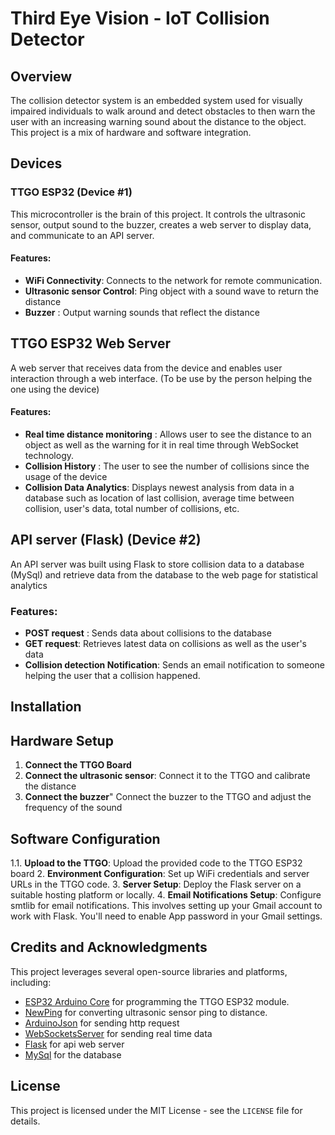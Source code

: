 # Third Eye Vision - IoT Collision Detector

## Overview
The collision detector system is an embedded system used for visually impaired individuals to walk around and detect obstacles to then warn the user with an increasing warning sound about the distance to the object. This project is a mix of hardware and software integration.

## Devices

### TTGO ESP32 (Device #1)
This microcontroller is the brain of this project. It controls the ultrasonic sensor, output sound to the buzzer, creates a web server to display data, and communicate to an API server.

#### Features:
- **WiFi Connectivity**: Connects to the network for remote communication.
- **Ultrasonic sensor Control**: Ping object with a sound wave to return the distance
- **Buzzer** : Output warning sounds that reflect the distance

## TTGO ESP32 Web Server
 A web server that receives data from the device and enables user interaction through a web interface. (To be use by the person helping the one using the device)

#### Features:
- **Real time distance monitoring** : Allows user to see the distance to an object as well as the warning for it in real time through WebSocket technology.
- **Collision History** : The user to see the number of collisions since the usage of the device
- **Collision Data Analytics**: Displays newest analysis from data in a database such as location of last collision, average time between collision, user's data, total number of collisions, etc.

## API server (Flask) (Device #2)
An API server was built using Flask to store collision data to a database (MySql) and retrieve data from the database to the web page for statistical analytics

### Features:
- **POST request** : Sends data about collisions to the database
- **GET request**: Retrieves latest data on collisions as well as the user's data
- **Collision detection Notification**: Sends an email notification to someone helping the user that a collision happened.

## Installation 

## Hardware Setup
1. **Connect the TTGO Board**
2. **Connect the ultrasonic sensor**: Connect it to the TTGO and calibrate the distance
3. **Connect the buzzer**"  Connect the buzzer to the TTGO and adjust the frequency of the sound

## Software Configuration
1.1. **Upload to the TTGO**: Upload the provided code to the TTGO ESP32 board
2. **Environment Configuration**: Set up WiFi credentials and server URLs in the TTGO code.
3. **Server Setup**: Deploy the Flask server on a suitable hosting platform or locally. 
4. **Email Notifications Setup**: Configure smtlib for email notifications. This involves setting up your Gmail account to work with Flask. You'll need to enable App password in your Gmail settings.

## Credits and Acknowledgments
This project leverages several open-source libraries and platforms, including:
- [ESP32 Arduino Core](https://github.com/espressif/arduino-esp32) for programming the TTGO ESP32 module.
- [NewPing](https://github.com/eliteio/Arduino_New_Ping) for converting ultrasonic sensor ping to distance.
- [ArduinoJson](https://arduinojson.org/) for sending http request
- [WebSocketsServer](https://github.com/Links2004/arduinoWebSockets/tree/master) for sending real time data
- [Flask](https://flask.palletsprojects.com/) for api web server
- [MySql](https://www.mysql.com/) for the database

## License
This project is licensed under the MIT License - see the `LICENSE` file for details.
